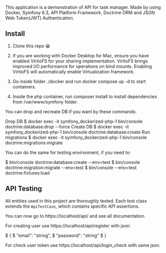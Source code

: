This application is a demonstration of API for task manager. Made by using Docker, Symfony 6.3, API Platform Framework, Doctrine ORM and JSON Web Token(JWT) Authentication.

## Install

1. Clone this repo 😀

2. If you are working with Docker Desktop for Mac, ensure you have enabled VirtioFS for your sharing implementation. VirtioFS brings improved I/O performance for operations on bind mounts. Enabling VirtioFS will automatically enable Virtualization framework.

3. Go inside folder ./docker and run docker compose up -d to start containers.

4. Inside the php container, run composer install to install dependencies from /var/www/symfony folder.

You can drop and recreate DB if you want by these commands:

Drop DB
$ docker exec -it symfony_dockerized-php-1 bin/console doctrine:database:drop --force
Create DB
$ docker exec -it symfony_dockerized-php-1 bin/console doctrine:database:create
Run migrations
$ docker exec -it symfony_dockerized-php-1 bin/console doctrine:migrations:migrate

You can do the same for testing environment, if you need to:

$ bin/console doctrine:database:create --env=test
$ bin/console doctrine:migration:migrate --env=test
$ bin/console --env=test doctrine:fixtures:load

## API Testing

All entities used in this project are thoroughly tested. Each test class extends
the `ApiTestCase`, which contains specific API assertions.

You can now go to https://localhost/api/ and see all documentation.

For creating user use https://localhost/api/register with json:

$ {
$ "email": "string",
$ "password": "string"
$ }

For check user token use https://localhost/api/login_check with same json.
